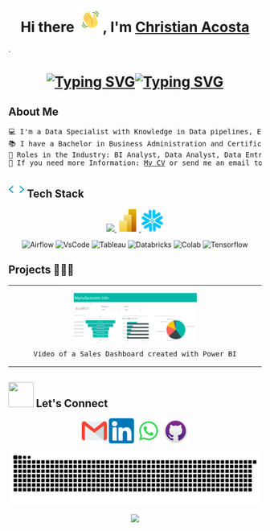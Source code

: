 <h1 align="center">Hi there <img src="https://raw.githubusercontent.com/acosta-ds/acosta-ds/master/gifs/wave.gif" width="50px" height="50px"></img>, I'm <a href="https://www.linkedin.com/in/christian-acosta-data-specialist/">Christian Acosta</a></h1>.

<h1 align="center"><a href="https://git.io/typing-svg"><img src="https://readme-typing-svg.herokuapp.com?font=Fira+Code&size=40&pause=1000&color=648DE5&background=000000&vCenter=true&repeat=false&random=false&width=105&lines=Data" alt="Typing SVG" /></a><a href="https://git.io/typing-svg"><img src="https://readme-typing-svg.herokuapp.com?font=Fira+Code&size=40&pause=500&color=52FF60&background=000000&vCenter=true&random=true&width=240&lines=Specialist;Analyst;Scientist;Engineer" alt="Typing SVG" /></a></h1>

## About Me
<pre>
💻 I'm a Data Specialist with Knowledge in Data pipelines, ETLs, EDA, ML Algorithms and Data Visualization
📚 I have a Bachelor in Business Administration and Certifications as Data Scientist & Data Engineer
🌟 Roles in the Industry: BI Analyst, Data Analyst, Data Entry
📝 If you need more Information: <a href="https://drive.google.com/file/d/1dN5z9dgK_0aSMzxufHg-FDTzJOtOq_D4/view?usp=sharing">My CV</a> or send me an email to <a href = "mailto:christian.acostads@gmail.com" target="blank">christian.acostads@gmail.com</a>
</pre>

## <img src = "https://raw.githubusercontent.com/acosta-ds/acosta-ds/master/gifs/tech.webp" width = 32px> Tech Stack
<p align="center">
  <a href="https://www.linkedin.com/in/christian-acosta-data-specialist/">
    <img src="https://skillicons.dev/icons?i=py,git,postgres,aws,linux,mongodb,docker,azure,bash,ubuntu" />
    <img width="45px" src="https://github.com/acosta-ds/acosta-ds/blob/master/gifs/PBI.svg" />
    <img width="45px" src="https://github.com/acosta-ds/acosta-ds/blob/master/gifs/snowflake.png" />
  </a>
</p>

<div align="center">

![Airflow](https://img.shields.io/badge/Airflow-017CEE?style=for-the-badge&logo=Apache%20Airflow&logoColor=white
) ![VsCode](https://img.shields.io/badge/Visual_Studio_Code-0078D4?style=for-the-badge&logo=visual%20studio%20code&logoColor=white
) ![Tableau](https://img.shields.io/badge/Tableau-E97627?style=for-the-badge&logo=Tableau&logoColor=white) ![Databricks](https://img.shields.io/badge/Databricks-FF3621?style=for-the-badge&logo=Databricks&logoColor=white
) ![Colab](https://img.shields.io/badge/Colab-F9AB00?style=for-the-badge&logo=googlecolab&color=525252
) ![Tensorflow](https://img.shields.io/badge/TensorFlow-FF6F00?style=for-the-badge&logo=tensorflow&logoColor=white
)

</div>

## Projects 👨🏻‍💻
<table align="center" >
<tr border="none">
  <td width="25%" align="center">
    <p align="center">
     <a href="https://drive.google.com/file/d/13n5zqVBFWI_HhLx8qoHb_CVAOSktSVJS/view?usp=sharing" title="Sales Project">
        <img align="center" width=50% src="https://raw.githubusercontent.com/acosta-ds/acosta-ds/master/gifs/Screenshot.PNG"   alt="VIDEO" /></a>
      </p>
    <p align="center">
        <pre>Video of a Sales Dashboard created with Power BI</pre>
    </p> 
</td>
  
</tr>
</table>

## <img src='https://raw.githubusercontent.com/ShahriarShafin/ShahriarShafin/main/Assets/handshake.gif' width="50px" height="50px"> Let's Connect
<p align="center">
<a href="mailto:christian.acostads@gmail.com"><img align="center" src="https://raw.githubusercontent.com/acosta-ds/acosta-ds/4b24bdfb0f9998e4370f872180797b64d8c0c261/gifs/Gmail.svg" height="50" width="50" /></a>
<a href="https://www.linkedin.com/in/christian-acosta-data-specialist/"><img align="center" src="https://raw.githubusercontent.com/acosta-ds/acosta-ds/4b24bdfb0f9998e4370f872180797b64d8c0c261/gifs/Linkedin.svg" height="50" width="50" /></a> 
<a href="https://wa.me/+573058179428"><img align="center" src="https://raw.githubusercontent.com/acosta-ds/acosta-ds/master/gifs/Whatsapp.webp" height="50" width="50" /></a>
<a href="https://github.com/acosta-ds/acosta-ds" target="blank"><img align="center" src="https://raw.githubusercontent.com/acosta-ds/acosta-ds/master/gifs/Github.png" height="50" width="50" /></a>
  
</p>

<p align="center">
  <img src="https://github.com/acosta-ds/acosta-ds/blob/master/gifs/snake.svg" alt="snake">
</p>

<div align="center">
  
![](https://img.shields.io/github/followers/acosta-ds.svg?style=social&label=Follow&maxAge=2592000)
  
</div>
